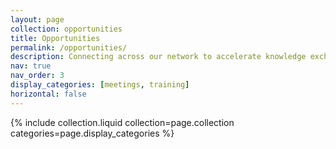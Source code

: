 ```yaml
---
layout: page
collection: opportunities
title: Opportunities
permalink: /opportunities/
description: Connecting across our network to accelerate knowledge exchange and capacity building
nav: true
nav_order: 3
display_categories: [meetings, training]
horizontal: false
---
```


{% include collection.liquid collection=page.collection categories=page.display_categories %}
